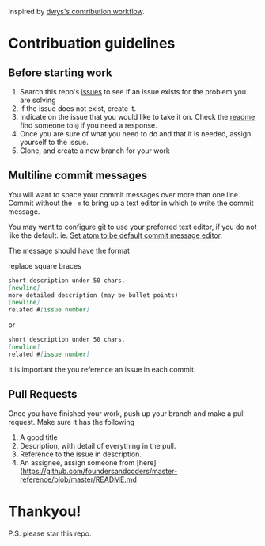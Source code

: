 Inspired by [dwys's contribution workflow](https://www.github.com/dwyl/contributing).

# Contribuation guidelines

## Before starting work

 1. Search this repo's [issues](https://www.github.com/foundersandcoders/master-reference/issues) to see if an issue exists for the problem you are solving
 2. If the issue does not exist, create it.
 3. Indicate on the issue that you would like to take it on. Check the [readme](https://github.com/foundersandcoders/master-reference/blob/master/README.md) find someone to `@` if you need a response.
 4. Once you are sure of what you need to do and that it is needed, assign yourself to the issue.
 5. Clone, and create a new branch for your work

## Multiline commit messages

You will want to space your commit messages over more than one line. Commit without the `-m` to bring up a text editor in which to write the commit message.

You may want to configure git to use your preferred text editor, if you do not like the default. ie. [Set atom to be default commit message editor](https://help.github.com/articles/associating-text-editors-with-git/#using-atom-as-your-editor).

The message should have the format

replace square braces
```md
short description under 50 chars.
[newline]
more detailed description (may be bullet points)
[newline]
related #[issue number]
```
or
```md
short description under 50 chars.
[newline]
related #[issue number]
```

It is important the you reference an issue in each commit.

## Pull Requests

Once you have finished your work, push up your branch and make a pull request. Make sure it has the following

  1. A good title
  2. Description, with detail of everything in the pull.
  3. Reference to the issue in description.
  3. An assignee, assign someone from [here](https://github.com/foundersandcoders/master-reference/blob/master/README.md

# Thankyou!

P.S. please star this repo.
